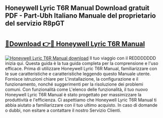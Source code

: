 ## Honeywell Lyric T6R Manual Download gratuit PDF - Part-Ubh Italiano Manuale del proprietario del servizio R8pGT

# <h2><a href="http://dfg53m7.blite.top/?on=Honeywell+Lyric+T6R+Manual">🔗Download 👉🔴 Honeywell Lyric T6R Manual</a></h2>

[![Honeywell Lyric T6R Manual download](https://i.imgur.com/lujVjoI.png)](http://dfg53m7.blite.top/?on=Honeywell+Lyric+T6R+Manual)
Il tuo viaggio con il REDDDDDDD inizia qui. Questa guida è la tua guida completa per la comprensione e l'uso efficace. Prima di utilizzare Honeywell Lyric T6R Manual, familiarizzare con le sue caratteristiche e caratteristiche leggendo questo Manuale utente. Fornisce istruzioni chiare per L'installazione, la configurazione e il funzionamento, nonché suggerimenti per la risoluzione dei problemi comuni. Con funzionalità come L'elenco delle funzionalità, il tuo nuovo Honeywell Lyric T6R Manual è stato progettato per massimizzare la produttività e l'efficienza. Ci aspettiamo che Honeywell Lyric T6R Manual ti abbia aiutato a familiarizzare con il tuo ultimo acquisto. In caso di domande o dubbi, non esitare a contattare il nostro Servizio Clienti.
